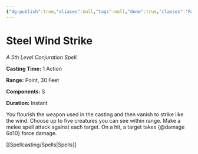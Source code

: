 ```yaml
---
{"dg-publish":true,"aliases":null,"tags":null,"done":true,"classes":"Ranger, Wizard,","spellLevel":5,"school":"Conjuration","source":"XGE","permalink":"/spells/steel-wind-strike/","dgHomeLink":false,"dgPassFrontmatter":true}
---
```


# Steel Wind Strike
*A 5th Level Conjuration Spell.*

**Casting Time:** 1 Action

**Range:** Point, 30 Feet

**Components:** S 

**Duration:** Instant

You flourish the weapon used in the casting and then vanish to strike like the wind. Choose up to five creatures you can see within range. Make a melee spell attack against each target. On a hit, a target takes {@damage 6d10} force damage.

[[Spellcasting/Spells|Spells]]